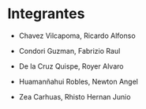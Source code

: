 # Integrantes 

- Chavez Vilcapoma, Ricardo Alfonso

- Condori Guzman, Fabrizio Raul

- De la Cruz Quispe, Royer Alvaro

- Huamanñahui Robles, Newton Angel

- Zea Carhuas, Rhisto Hernan Junio

